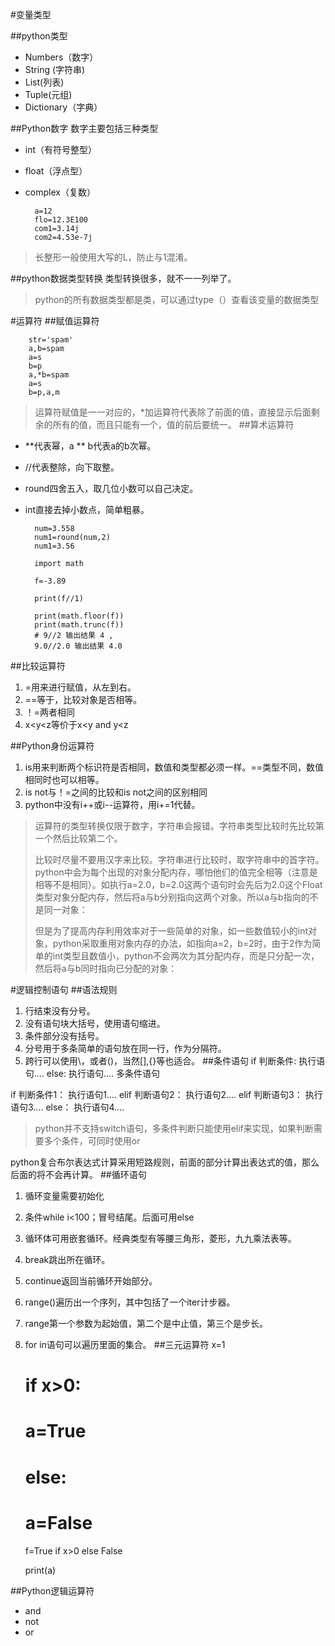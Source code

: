 #变量类型

##python类型
* Numbers（数字）
* String (字符串)
* List(列表)
* Tuple(元组)
* Dictionary（字典）

##Python数字
数字主要包括三种类型

* int（有符号整型）
* float（浮点型）
* complex（复数）

		a=12
		flo=12.3E100
		com1=3.14j
		com2=4.53e-7j
>长整形一般使用大写的L，防止与1混淆。

##python数据类型转换
类型转换很多，就不一一列举了。

>python的所有数据类型都是类，可以通过type（）查看该变量的数据类型

#运算符
##赋值运算符

		str='spam'
		a,b=spam
		a=s
		b=p
		a,*b=spam
		a=s
		b=p,a,m
>运算符赋值是一一对应的，*加运算符代表除了前面的值，直接显示后面剩余的所有的值，而且只能有一个，值的前后要统一。
##算术运算符
* **代表幂，a ** b代表a的b次幂。
* //代表整除，向下取整。
* round四舍五入，取几位小数可以自己决定。
* int直接去掉小数点，简单粗暴。
		 
		num=3.558
		num1=round(num,2)
		num1=3.56

        import math

        f=-3.89
        
        print(f//1)
        
        print(math.floor(f))
        print(math.trunc(f))
        # 9//2 输出结果 4 ,             
        9.0//2.0 输出结果 4.0
##比较运算符
1. =用来进行赋值，从左到右。
2. ==等于，比较对象是否相等。
3. ！=两者相同
4. x<y<z等价于x<y and y<z

##Python身份运算符
1. is用来判断两个标识符是否相同，数值和类型都必须一样。==类型不同，数值相同时也可以相等。
2. is not与！=之间的比较和is not之间的区别相同
3. python中没有i++或i--运算符，用i+=1代替。
>运算符的类型转换仅限于数字，字符串会报错。字符串类型比较时先比较第一个然后比较第二个。
>
>比较时尽量不要用汉字来比较。字符串进行比较时，取字符串中的首字符。
> python中会为每个出现的对象分配内存，哪怕他们的值完全相等（注意是相等不是相同）。如执行a=2.0，b=2.0这两个语句时会先后为2.0这个Float类型对象分配内存，然后将a与b分别指向这两个对象。所以a与b指向的不是同一对象：
> 
>但是为了提高内存利用效率对于一些简单的对象，如一些数值较小的int对象，python采取重用对象内存的办法，如指向a=2，b=2时，由于2作为简单的int类型且数值小，python不会两次为其分配内存，而是只分配一次，然后将a与b同时指向已分配的对象：

#逻辑控制语句
##语法规则
1. 行结束没有分号。
2. 没有语句块大括号，使用语句缩进。
3. 条件部分没有括号。
4. 分号用于多条简单的语句放在同一行，作为分隔符。
5. 跨行可以使用\，或者()，当然[],{}等也适合。
##条件语句
	if 判断条件:
		执行语句....
	else:
		执行语句....
多条件语句

if 判断条件1：
	执行语句1....
elif 判断语句2：
	执行语句2....
elif 判断语句3：
	执行语句3....
else：
	执行语句4....
>python并不支持switch语句，多条件判断只能使用elif来实现，如果判断需要多个条件，可同时使用or

python复合布尔表达式计算采用短路规则，前面的部分计算出表达式的值，那么后面的将不会再计算。
##循环语句
1. 循环变量需要初始化
2. 条件while i<100；冒号结尾。后面可用else
3. 循环体可用嵌套循环。经典类型有等腰三角形，菱形，九九乘法表等。
4. break跳出所在循环。
5. continue返回当前循环开始部分。
6. range()遍历出一个序列，其中包括了一个iter计步器。
7. range第一个参数为起始值，第二个是中止值，第三个是步长。
8. for in语句可以遍历里面的集合。
##三元运算符
    x=1

    # if x>0:
    #     a=True
    # else:
    #     a=False
    
    f=True if x>0 else False
    
    print(a)


##Python逻辑运算符

* and
* not
* or